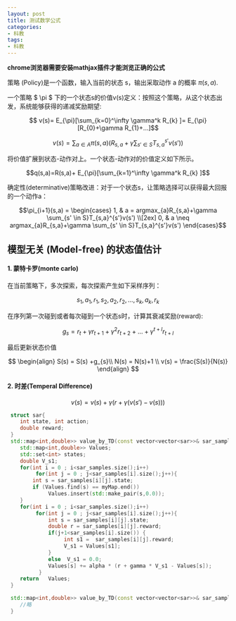 ```yaml
---
layout: post
title: 测试数学公式
categories:
- 科教
tags:
- 科教
---
```

 **chrome浏览器需要安装mathjax插件才能浏览正确的公式**

策略 (Policy)是一个函数，输入当前的状态 s，输出采取动作 a 的概率 $\pi(s,a)$.

一个策略 \$ \pi \$ 下的一个状态s的价值v(s)定义：按照这个策略，从这个状态出发，系统能够获得的递减奖励期望:
<!--more-->

$$ v(s)= E_{\pi}[\sum_{k=0}^\infty \gamma^k R_{k} ]= E_{\pi}[R_{0}+\gamma R_{1}+...]$$

$$ v(s)= \sum_{a \in A}\pi(s,a)( R_{s,a}+\gamma\sum_{s' \in S}T_{s,a}^{s'}v(s') )$$

将价值扩展到状态-动作对上。一个状态-动作对的价值定义如下所示。

$$q(s,a)=R(s,a)+ E_{\pi}[\sum_{k=1}^\infty \gamma^k R_{k} ]$$

确定性(determinative)策略改进：对于一个状态s，让策略选择可以获得最大回报的一个动作a：

$$\pi_{i+1}(s,a) =
\begin{cases}
1,  & a = argmax_{a}R_{s,a}+\gamma \sum_{s' \in S}T_{s,a}^{s'}v(s') \\[2ex]
0,  & a \neq argmax_{a}R_{s,a}+\gamma \sum_{s' \in S}T_{s,a}^{s'}v(s') 
\end{cases}$$


## 模型无关 (Model-free) 的状态值估计
#### 1. 蒙特卡罗(monte carlo)
 在当前策略下，多次探索，每次探索产生如下采样序列：

 $$ s_{1},a_{1},r_{1},s_{2},a_{2},r_{2},...,s_{k},a_{k},r_{k} $$

在序列第一次碰到或者每次碰到一个状态s时，计算其衰减奖励(reward):

$$ g_s= r_t+\gamma r_{t+1}+\gamma^2 r_{t+2}+...+\gamma^{t+l} r_{t+l}$$

最后更新状态价值

$$
\begin{align}
    S(s) = S(s) +g_{s}\\
    N(s) = N(s)+1 \\
    v(s) = \frac{S(s)}{N(s)}
\end{align}
$$

#### 2. 时差(Temperal Difference)

$$ v(s) =  v(s)+\gamma (r + \gamma (v(s')-v(s)))$$

``` c++
 struct sar{
    int state, int action;
    double reward;
 }
 std::map<int,double>> value_by_TD(const vector<vector<sar>>& sar_samples,const double alpha,const double gamma){
    std::map<int,double>> Values;
    std::set<int> states;
    double V_s1;
    for(int i = 0 ; i<sar_samples.size();i++)
         for(int j = 0 ; j<sar_samples[i].size();j++){
        int s = sar_samples[i][j].state;  
        if (Values.find(s) == myMap.end()) 
             Values.insert(std::make_pair(s,0.0));  
    }
    for(int i = 0 ; i<sar_samples.size();i++)
         for(int j = 0 ; j<sar_samples[i].size();j++){
             int s = sar_samples[i][j].state;    
             double r = sar_samples[i][j].reward;   
             if(j+1<sar_samples[i].size()) {
                  int s1 =  sar_samples[i][j].reward;
                  V_s1 = Values[s1];
             }
             else  V_s1 = 0.0;
             Values[s] += alpha * (r + gamma * V_s1 - Values[s]);    
          }
    return   Values;    
 }

 std::map<int,double>> value_by_TD(const vector<vector<sar>>& sar_samples,const double alpha,const double gamma){
    //略
 }
```